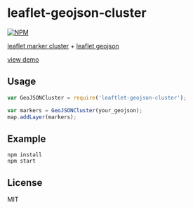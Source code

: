 leaflet-geojson-cluster
=====================
[![NPM](https://nodei.co/npm/leaflet-geojson-cluster.png)](https://nodei.co/npm/leaflet-geojson-cluster/)

[leaflet marker cluster](https://github.com/Leaflet/Leaflet.markercluster) + [leaflet geojson](http://leafletjs.com/reference.html#geojson)

[view demo](http://paulserraino.com/leaflet-geojson-cluster/)
## Usage

```javascript
var GeoJSONCluster = require('leaftlet-geojson-cluster');

var markers = GeoJSONCluster(your_geojson);
map.addLayer(markers);
```

## Example
```
npm install
npm start
```


## License
MIT
